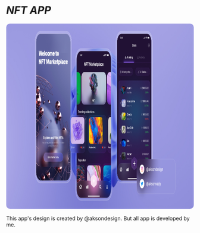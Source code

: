 # _NFT APP_

<img src="https://github.com/bugrahangulmez/NFTApp/blob/main/src/assets/images/cover/Cover.png" alt="Açıklama" width="1000" height="500" style="border-radius: 10px;">

This app's design is created by @aksondesign. But all app is developed by me.
